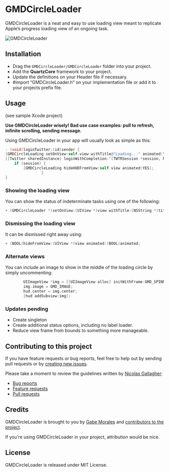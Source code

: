 # GMDCircleLoader
GMDCircleLoader is a neat and easy to use loading view meant to replicate Apple’s progress loading view of an ongoing task. 

![GMDCircleLoader](http://cl.ly/YmrY/GMDCircleLoader.gif)

## Installation
* Drag the `GMDCircleLoader/GMDCircleLoader` folder into your project.
* Add the **QuartzCore** framework to your project.
* Update the definitions on your Header file if necessary.
* #import “GMDCircleLoader.h” on your implementation file or add it to your projects prefix file.

## Usage
(see sample Xcode project)

**Use GMDCircleLoader wisely! Bad use case examples: pull to refresh, infinite scrolling, sending message.**

Using GMDCircleLoader in your app will usually look as simple as this:
```objective-c
- (void)loginTwitter:(id)sender {
[GMDCircleLoading setOnView:self.view withTitle@"Loading..." animated:YES];
[[Twitter sharedInstance] loginWithCompletion:^(TWTRSession *session, NSError *error) {
    if (session) {
        [GMDCircleLoading hideHUDFromView:self.view animated:YES];
                }
}
```
### Showing the loading view
You can show the status of indeterminate tasks using one of the following:
```objective-c
+ (GMDCircleLoader *)setOnView:(UIView *)view withTitle:(NSString *)title animated:(BOOL)animated;
```
### Dismissing the loading view
It can be dismissed right away using:
```objective-c
+ (BOOL)hideFromView:(UIView *)view animated:(BOOL)animated;
```

### Alternate views
You can include an image to show in the middle of the loading circle by simply uncommenting: 
```objective-c
        UIImageView *img = [[UIImageView alloc] initWithFrame:GMD_SPINNER_IMAGE];
        img.image = GMD_IMAGE;
        hud.center = img.center;
        [hud addSubview:img];
```

### Updates pending
* Create singleton
* Create additional status options, including no label loader.
* Reduce view frame from bounds to something more manageable.

## Contributing to this project
If you have feature requests or bug reports, feel free to help out by sending pull requests or by [creating new issues](https://github.com/gabemdev/GMDCircleLoader/issues/new). 

Please take a moment to review the guidelines written by [Nicolas Gallagher](https://github.com/necolas/):
* [Bug reports](https://github.com/necolas/issue-guidelines/blob/master/CONTRIBUTING.md#bugs)
* [Feature requests](https://github.com/necolas/issue-guidelines/blob/master/CONTRIBUTING.md#features)
* [Pull requests](https://github.com/necolas/issue-guidelines/blob/master/CONTRIBUTING.md#pull-requests)

## Credits
GMDCircleLoader is brought to you by [Gabe Morales](http://gabemdev.com) and [contributors to the project](https://github.com/gabemdev/GMDCircleLoader/contributors). 

If you're using GMDCircleLoader in your project, attribution would be nice.

## License
GMDCircleLoader is released under MIT License.
